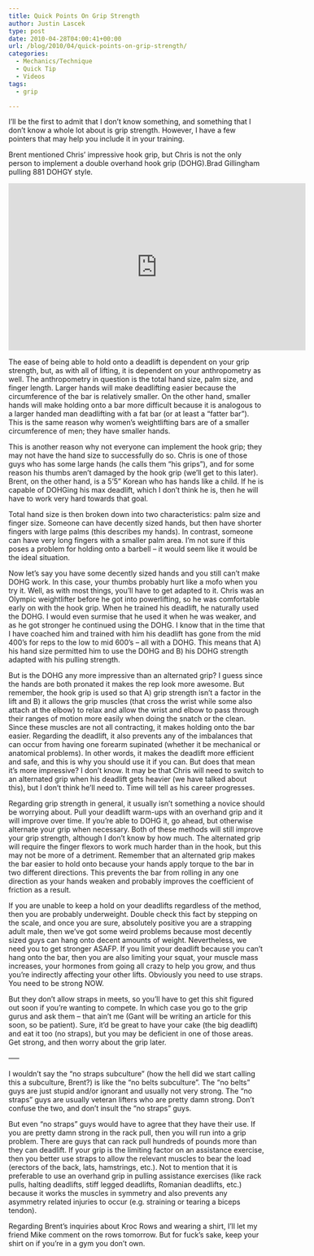 ```yaml
---
title: Quick Points On Grip Strength
author: Justin Lascek
type: post
date: 2010-04-28T04:00:41+00:00
url: /blog/2010/04/quick-points-on-grip-strength/
categories:
  - Mechanics/Technique
  - Quick Tip
  - Videos
tags:
  - grip

---
```

I&#8217;ll be the first to admit that I don&#8217;t know something, and something that I don&#8217;t know a whole lot about is grip strength. However, I have a few pointers that may help you include it in your training.
  

  
Brent mentioned Chris’ impressive hook grip, but Chris is not the only person to implement a double overhand hook grip (DOHG).Brad Gillingham pulling 881 DOHGY style.
  

  
<span class="embed-youtube" style="text-align:center; display: block;"><iframe class='youtube-player' type='text/html' width='584' height='329' src='https://www.youtube.com/embed/4NIqkF_B-wY?version=3&#038;rel=1&#038;fs=1&#038;autohide=2&#038;showsearch=0&#038;showinfo=1&#038;iv_load_policy=1&#038;wmode=transparent' allowfullscreen='true' style='border:0;'></iframe></span>
  

  
The ease of being able to hold onto a deadlift is dependent on your grip strength, but, as with all of lifting, it is dependent on your anthropometry as well. The anthropometry in question is the total hand size, palm size, and finger length. Larger hands will make deadlifting easier because the circumference of the bar is relatively smaller. On the other hand, smaller hands will make holding onto a bar more difficult because it is analogous to a larger handed man deadlifting with a fat bar (or at least a “fatter bar”). This is the same reason why women’s weightlifting bars are of a smaller circumference of men; they have smaller hands.
  

  
This is another reason why not everyone can implement the hook grip; they may not have the hand size to successfully do so. Chris is one of those guys who has some large hands (he calls them “his grips”), and for some reason his thumbs aren’t damaged by the hook grip (we’ll get to this later). Brent, on the other hand, is a 5’5” Korean who has hands like a child. If he is capable of DOHGing his max deadlift, which I don’t think he is, then he will have to work very hard towards that goal.
  
Total hand size is then broken down into two characteristics: palm size and finger size. Someone can have decently sized hands, but then have shorter fingers with large palms (this describes my hands). In contrast, someone can have very long fingers with a smaller palm area. I’m not sure if this poses a problem for holding onto a barbell – it would seem like it would be the ideal situation.
  

  
Now let’s say you have some decently sized hands and you still can’t make DOHG work. In this case, your thumbs probably hurt like a mofo when you try it. Well, as with most things, you’ll have to get adapted to it. Chris was an Olympic weightlifter before he got into powerlifting, so he was comfortable early on with the hook grip. When he trained his deadlift, he naturally used the DOHG. I would even surmise that he used it when he was weaker, and as he got stronger he continued using the DOHG. I know that in the time that I have coached him and trained with him his deadlift has gone from the mid 400’s for reps to the low to mid 600’s – all with a DOHG. This means that A) his hand size permitted him to use the DOHG and B) his DOHG strength adapted with his pulling strength.
  

  
But is the DOHG any more impressive than an alternated grip? I guess since the hands are both pronated it makes the rep look more awesome. But remember, the hook grip is used so that A) grip strength isn’t a factor in the lift and B) it allows the grip muscles (that cross the wrist while some also attach at the elbow) to relax and allow the wrist and elbow to pass through their ranges of motion more easily when doing the snatch or the clean. Since these muscles are not all contracting, it makes holding onto the bar easier. Regarding the deadlift, it also prevents any of the imbalances that can occur from having one forearm supinated (whether it be mechanical or anatomical problems). In other words, it makes the deadlift more efficient and safe, and this is why you should use it if you can. But does that mean it’s more impressive? I don’t know. It may be that Chris will need to switch to an alternated grip when his deadlift gets heavier (we have talked about this), but I don’t think he’ll need to. Time will tell as his career progresses.
  

  
Regarding grip strength in general, it usually isn’t something a novice should be worrying about. Pull your deadlift warm-ups with an overhand grip and it will improve over time. If you’re able to DOHG it, go ahead, but otherwise alternate your grip when necessary. Both of these methods will still improve your grip strength, although I don&#8217;t know by how much. The alternated grip will require the finger flexors to work much harder than in the hook, but this may not be more of a detriment. Remember that an alternated grip makes the bar easier to hold onto because your hands apply torque to the bar in two different directions. This prevents the bar from rolling in any one direction as your hands weaken and probably improves the coefficient of friction as a result.
  

  
If you are unable to keep a hold on your deadlifts regardless of the method, then you are probably underweight. Double check this fact by stepping on the scale, and once you are sure, absolutely positive you are a strapping adult male, then we’ve got some weird problems because most decently sized guys can hang onto decent amounts of weight. Nevertheless, we need you to get stronger ASAFP. If you limit your deadlift because you can’t hang onto the bar, then you are also limiting your squat, your muscle mass increases, your hormones from going all crazy to help you grow, and thus you&#8217;re indirectly affecting your other lifts. Obviously you need to use straps. You need to be strong NOW.
  

  
But they don’t allow straps in meets, so you’ll have to get this shit figured out soon if you&#8217;re wanting to compete. In which case you go to the grip gurus and ask them – that ain’t me (Gant will be writing an article for this soon, so be patient). Sure, it’d be great to have your cake (the big deadlift) and eat it too (no straps), but you may be deficient in one of those areas. Get strong, and then worry about the grip later.
  
&#8212;&#8211;
  

  
I wouldn’t say the “no straps subculture” (how the hell did we start calling this a subculture, Brent?) is like the “no belts subculture”. The “no belts” guys are just stupid and/or ignorant and usually not very strong. The “no straps” guys are usually veteran lifters who are pretty damn strong. Don’t confuse the two, and don’t insult the “no straps” guys.
  

  
But even “no straps” guys would have to agree that they have their use. If you are pretty damn strong in the rack pull, then you will run into a grip problem. There are guys that can rack pull hundreds of pounds more than they can deadlift. If your grip is the limiting factor on an assistance exercise, then you better use straps to allow the relevant muscles to bear the load (erectors of the back, lats, hamstrings, etc.). Not to mention that it is preferable to use an overhand grip in pulling assistance exercises (like rack pulls, halting deadlifts, stiff legged deadlifts, Romanian deadlifts, etc.) because it works the muscles in symmetry and also prevents any asymmetry related injuries to occur (e.g. straining or tearing a biceps tendon).

Regarding Brent’s inquiries about Kroc Rows and wearing a shirt, I’ll let my friend Mike comment on the rows tomorrow. But for fuck’s sake, keep your shirt on if you’re in a gym you don’t own.
